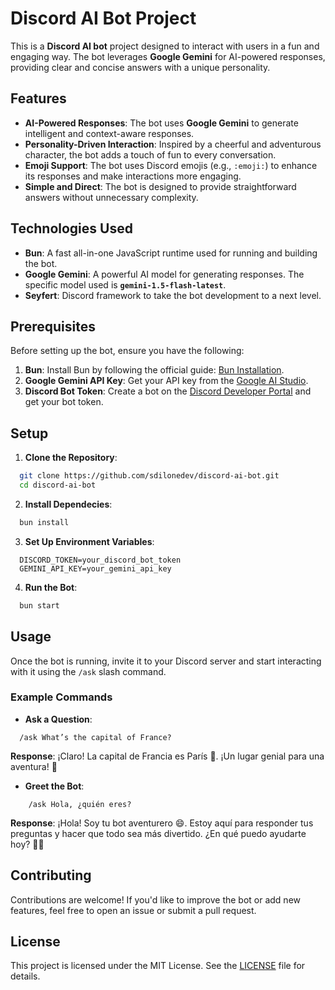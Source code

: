 # Discord AI Bot Project

This is a **Discord AI bot** project designed to interact with users in a fun and engaging way. The bot leverages **Google Gemini** for AI-powered responses, providing clear and concise answers with a unique personality.

## Features

- **AI-Powered Responses**: The bot uses **Google Gemini** to generate intelligent and context-aware responses.
- **Personality-Driven Interaction**: Inspired by a cheerful and adventurous character, the bot adds a touch of fun to every conversation.
- **Emoji Support**: The bot uses Discord emojis (e.g., `:emoji:`) to enhance its responses and make interactions more engaging.
- **Simple and Direct**: The bot is designed to provide straightforward answers without unnecessary complexity.

## Technologies Used

- **Bun**: A fast all-in-one JavaScript runtime used for running and building the bot.
- **Google Gemini**: A powerful AI model for generating responses. The specific model used is **`gemini-1.5-flash-latest`**.
- **Seyfert**: Discord framework to take the bot development to a next level.

## Prerequisites

Before setting up the bot, ensure you have the following:

1. **Bun**: Install Bun by following the official guide: [Bun Installation](https://bun.sh/docs/installation).
2. **Google Gemini API Key**: Get your API key from the [Google AI Studio](https://makersuite.google.com/app/apikey).
3. **Discord Bot Token**: Create a bot on the [Discord Developer Portal](https://discord.com/developers/applications) and get your bot token.

## Setup

1. **Clone the Repository**:

```bash
  git clone https://github.com/sdilonedev/discord-ai-bot.git
  cd discord-ai-bot
```

2. **Install Dependecies**:

```bash
  bun install
```

3. **Set Up Environment Variables**:

```
  DISCORD_TOKEN=your_discord_bot_token
  GEMINI_API_KEY=your_gemini_api_key
```

4. **Run the Bot**:

```bash
  bun start
```

## Usage

Once the bot is running, invite it to your Discord server and start interacting with it using the `/ask` slash command.

### Example Commands

- **Ask a Question**:

```
  /ask What’s the capital of France?
```

**Response**: ¡Claro! La capital de Francia es París 🗼. ¡Un lugar genial para una aventura! 🚀

- **Greet the Bot**:

```
    /ask Hola, ¿quién eres?
```

**Response**: ¡Hola! Soy tu bot aventurero 😄. Estoy aquí para responder tus preguntas y hacer que todo sea más divertido. ¿En qué puedo ayudarte hoy? 🏴‍☠️

## Contributing

Contributions are welcome! If you'd like to improve the bot or add new features, feel free to open an issue or submit a pull request.

## License

This project is licensed under the MIT License. See the [LICENSE](https://github.com/sdilonedev/discord-ai-bot/LICENSE) file for details.
